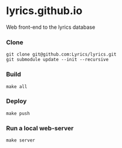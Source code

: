 # lyrics.github.io

Web front-end to the lyrics database

### Clone

    git clone git@github.com:Lyrics/lyrics.git
    git submodule update --init --recursive


### Build

    make all


### Deploy

    make push


### Run a local web-server

    make server
